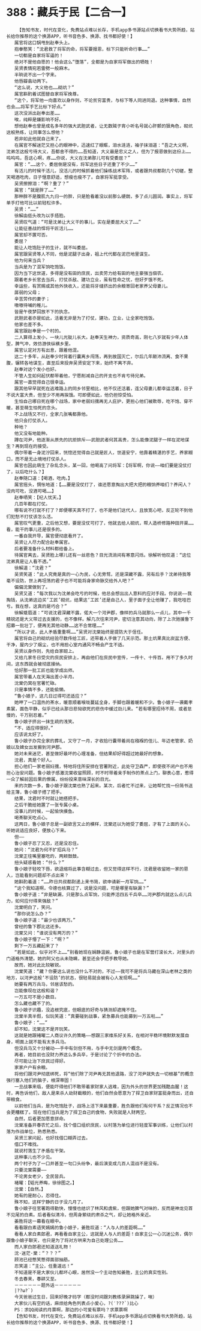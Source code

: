 # 388：藏兵于民【二合一】
        【告知书友，时代在变化，免费站点难以长存，手机app多书源站点切换看书大势所趋，站长给你推荐的这个换源APP，听书音色多、换源、找书都好使！】
       属官将这口锅甩到赵奉头上。
       抱拳憨笑：“沈君救了将军的命，将军要报恩，标下只能听命行事……”
       一切都是自家将军逼的！
       绝对不是他自愿的！他会这么“堕落”，全都是为自家将军做出的牺牲！
       吴贤表情宛若雷劈一般麻木。
       半晌说不出一个字来。
       他唇瓣翕动两下。
       “这么说，大义他也……砌炕？”
       属官斟酌着试图替自家将军挽尊。
       “这个，将军他一向喜欢以身作则，不论贫穷富贵，与标下等人同进同退。这种事情，自然也会……将军手艺比标下好点。”
       这次没派出赵奉出差……
       唉，纯粹是嫌影响不好。
       想他赵奉也曾是成名多年的强大武胆武者，让无数贼子宵小听名号就心肝颤的狠角色，砌炕这般熟练，让同事怎么想他？
       若非如此他就自己来了。
       在属官不解迷茫又担心的眼神中，迅速红了眼眶，泪水涟涟，袖子抹泪道：“吾之大义啊，沈弟怎这般亏待大义，吾都舍不得的……吾知道，大义最是忠义之人，但为了报恩做到这份上……呜呜呜，吾这心啊，疼……你说，大义在沈弟那儿可有受委屈？”
       属官：“……这个，委屈倒是没有，将军这些日子还重了不少……”
       有活儿的时候干活儿，没活儿的时候抓着他们操练战术军阵，或者跟共叔都尉几个切磋，整天喝酒吃肉，日子惬意舒适，想瘦也瘦不了。自家将军挺享受。
       吴贤擦擦泪：“啊？重了？”
       属官：“就是胖了……”
       那种胖不是腹肌九九归一的胖，只是脸看着没以前那么硬朗，多了点儿圆润。事实上，将军单手打他可比以前轻松许多。
       吴贤：“……”
       徐解由低头改为以手捂脸。
       吴贤叹气道：“可是沈弟让大义干的事儿，实在是委屈大义了……”
       让能征善战的悍将干匠活儿……
       属官却不置可否。
       委屈？
       能让人吃饱肚子的生计，就不叫委屈。
       属官跟吴贤等人不同，他是泥腿子出身，祖上代代都在泥巴地里谋生。
       他为何来当兵？
       当兵是为了混军饷吃饱饭。
       因为当下这世道，多得是没有田的庶民，出卖劳力给有田的地主豪强当佃农。
       跟着老乡长官去当兵，打仗杀敌、建功立业，虽有性命之忧，但好歹饿不死。
       幸运些，有赏赐或其他外快收入，还能将牙缝挤出的余粮寄回老家养父母妻儿。
       孱弱的父母；
       辛苦劳作的妻子；
       嗷嗷待哺的稚儿。
       皆是午夜梦回放不下的执念。
       武胆武者亦是如此，活着无非是为了打仗，建功，立业，让全家吃饱饭。
       他家也差不多。
       属官跟赵奉是一个村的。
       二人算得上发小，一块儿光腚儿长大。赵奉天生神力，资质奇高，刚七八岁就有少年人体型，脾气冲，效仿游侠纵横乡里。
       属官认定对方有出息，跟着他混。
       这二十多年，从赵奉少时背着行囊离乡闯荡，再到故国灭亡，尔后几年颠沛流离、食不果腹，辗转各地谋生，直至后来投奔吴贤安定下来，始终不离不弃。
       赵奉对这个发小也好。
       不管人生如何起伏都带着他，宁愿削减自己的开支也不肯亏待兄弟。
       属官一直觉得自己很幸运。
       跟其他早早就死在逃难路上的同乡邻里相比，他不仅还活着，连父母妻儿都幸运活着，日子不说大富大贵，但至少不用再挨饿。可即便如此，他仍担惊受怕。
       生怕自己哪日死在哪个战场，家中老弱妇孺再无人庇护，更担心他们被欺辱，吃不饱、穿不暖，甚至萌生怕死的念头。
       不上战场又不行，全家几张嘴都靠他。
       他只会打仗杀人。
       种地？
       他又没有地能种。
       蹲在河尹，他逐渐从原先的抗拒排斥——武胆武者何其高贵，怎么能像泥腿子一样在泥地谋生？再到现在的接受。
       偶尔带着一身泥泞回来，恍惚还觉得自己就是匠人，世道安宁，他靠着精湛的手艺，养家糊口，而不是无止境地打仗杀人。
       属官也因此萌生了杂乱念头，某一回，他喝高了问将军：【将军啊，你说——咱们要是没仗打了，以后吃什么？】
       赵奉随口道：【喝酒，吃肉。】
       属官摇头，惆怅地道：【……要是没仗打了，谁还愿意掏出大把大把的粮饷养咱们？养闲人？没肉可吃，没酒可喝……】
       赵奉哂笑：【杞人忧天。】
       几百年都在打仗。
       哪有说不打就不打了？即便哪天真不打了，也不是他们这代人，且放宽心吧，反正轮不到他们犯愁不打仗该怎么活。
       属官叹气更重，之后他又想，要是没仗可打了，他就去给人砌炕，帮人造桥修路种田开渠……看，能干的事儿还是很多的。
       一番自我开导，属官便彻底看开了。
       吴贤让人尽力配合赵奉属官。
       后者要准备什么材料都给备上。
       待属官离去，吴贤脸上哪儿还有一丝悲色？目光流淌间有寒意闪烁。徐解听他叹道：“这位沈弟真是让人看不透。”
       徐解道：“沈君？”
       吴贤笑道：“此人究竟是真的一心为民，心无旁骛，还是深藏不露，另有后手？沈弟待我等毫不设防，世上再坦荡的君子也不可能将身家命脉交给外人吧？”
       偏偏沈棠做到了。
       吴贤又道：“每次我以为沈弟会吃亏的时候，他总会想出出人意料的应对手段。你说说——我掏钱，从沈弟这边买‘工匠’砌炕，结果这‘工匠’还是自己人，里子面子全让他赚了，我吃哑巴亏。我在想，这真的是巧合？”
       徐解蹙眉道：“可说沈君深藏不露，偌大一个河尹郡，像样的兵马就那么一点儿，其中一千精锐还是大义带过去支援的，也不像样。解几次往来河尹，密切注意其动向，除了上次驰援鲁下招募一批壮丁，便再无其他动静……这不合常理……”
       “所以才说，此人矛盾重重啊……”吴贤对沈棠始终是提防大于信任。
       属官将自己的砌炕经验尽数传给工匠，还带着人手做了几天示范。那土炕果真比炭盆方便、干净，屋内少了烟尘，也不用担心室内通风不畅会产生不适。
       吴贤以身作则，先给自家砌上。
       又给几家冬日受灾的庶民安排上，再由他们在庶民中宣传，一传十、十传百。用不了多久时间，这东西就会被彻底接纳。
       恰好那一批工匠也能学成出师。
       属官带着人在天海出差小半月。
       沈棠仍窝在官署忙碌。
       只是事情不多，还能偷懒。
       “鲁小娘子，这几日过得可还适应？”
       她呷了一口温热的茶水，暖意顺着喉咙蔓延全身，手脚也跟着暖和不少。鲁小娘子一袭戴孝素裳，面色平静，似乎已经从那日悲恸欲死的悲伤中缓过劲儿来。“若有哪里招待不周，或者怠慢的，千万别忍着。”
       鲁小娘子挤出一抹生疏的浅笑。
       “不，适应得很好。”
       应该说太好了。
       鲁小娘子办完全家的葬礼，又守了一月，才收拾行囊带着尚在襁褓的侄儿、年迈老管家、奶娘以及婢女出发搬到河尹郡。
       她对未来迷茫，甚至做好最坏的心理准备，但结果却好得超过她最好的想象。
       沈君，真是个好人。
       担心他们一家老弱妇孺，特地将住所安排在官署附近，此处守卫森严，即使夜不闭户也不用担心治安问题。鲁小娘子感激沈棠收留照顾，时不时带着亲手制作的茶点上门，聊表心意，惹得一众了解前因后果的僚属，纷纷投来意味深长的目光。
       来的次数一多，鲁小娘子跟沈棠也熟了起来。某次，后者忙不过来，让她帮忙找一份简书送给主簿，鲁小娘子搭了把手。
       结果，沈君时不时就让她搭把手。
       之后干脆给她置了一张专属小桌。
       没事儿的时候，一起愉快摸鱼。
       喝茶聊天吃点心。
       这两日，鲁小娘子总是一副欲言又止的模样，沈棠还以为她受了委屈，才有了上面的关心。听她说适应良好，便放心下来。
       但——
       鲁小娘子忍了又忍，还是没忍住。
       她问：“沈君为何不扩招兵马？”
       沈棠正往嘴里塞吃的，两颊鼓鼓。
       扭头疑惑看她：“什么？”
       鲁小娘子轻咬下唇，欲退缩将此事含糊过去，但又觉得这样不行，沈君是收留她一家的恩人，岂能看到问题却不点出来？
       她斟酌着道：“……昨日共叔都尉递上来书简，欲申请新一月军饷……”
       “这个我知道啊，令德也核算过了，说是没问题，可是哪里有缺漏？”
       鲁小娘子道：“非是缺漏，只是那么点军饷，只能养活四五千兵卒……河尹郡内就这么点儿兵力，如何应付得来强敌？”
       沈棠明白了，笑问。
       “那你说怎么办？”
       鲁小娘子道：“最少也该两万。”
       曾经的鲁下郡比这还多。
       沈棠又问：“谁说没有两万的？”
       鲁小娘子懵了一下：“啊？”
       剩下一万五藏起来了？
       “若是如此，似乎对不上……”别看她现在娴静温婉，鲁小娘子也是在军营打滚长大，对里头的门道格外清楚。她的阿父也从未隐瞒，甚至还会手把手教导她。
       故而，她对此比较敏锐。
       沈棠笑道：“藏？你要这么说也没什么不对的，不过——我可不是将兵马藏在深山老林之类的地方，以河尹这般‘不设防’的状态，很轻易就会被有心人发现啊……”
       她要有两万兵马，邻居该愁的。
       岂能像现在这般和谐？
       一万五可不是小数目。
       怎么藏也藏不了的。
       鲁小娘子识趣，没追根究底，但眼底的好奇与猜测却遮掩不住。
       沈棠半真半假，似玩笑道：“真要碰到战事，紧急募兵也能募到一万五啦……”
       鲁小娘子：“……”
       却不知，沈棠这不是开玩笑。
       这就是她跟褚曜二人商议许久的策略——想跟三家维系好关系，在相对平稳环境默默发展自身，明面上就不能有太多兵马。
       但没兵马又十分被动——手中有剑但不用，与手中无剑是两个概念。
       再者，她目前也没财力养这么多兵卒，于是讨论了个折中的办法。
       尽可能让治下庶民过得好。
       家家户户有余粮。
       将他们跟河尹彻底绑死，将“他们除了河尹再无其他退路，没了河尹就失去一切根基”的概念强行塞入他们的脑子，根深蒂固！
       一旦战事来临，便能吓得他们不敢带着家财家人逃难，因为外头的世界更加残酷血腥！这时，再告诉他们，敌人是来杀人劫财截粮的，他们自然会愿意为了捍卫自家财富挺身而出，还自带粮食。
       以前他们当兵，是为吃饱肚子，战场上活下来最重要，胜负跟他们有何干系？反正情况也不会更糟糕了。现在他们当兵是为了捍卫自己的食物，失败就是人财两空。
       自然，后者更加愿意拼命。
       沈棠准备开春农忙之后，找个借口组织庶民，以村落为单位进行轻度军事训练，让他们以村落为作战单位，熟悉熟悉。
       吴贤三家问起，也好找借口糊弄过去。
       借口不难找。
       就说村落生了矛盾在干架。
       这种事儿也不少见。
       两个村子为了一口井甚至一句口头纷争，最后演变成几百人混战不是没有。
       只要沈棠需要——
       不论男女老少，全民皆兵。
       褚曜：【韬光养晦，徐徐图之。】
       沈棠：【自然。】
       她有的是耐心，忍得住。
       殊不知，这样宁静的日子没几月了。
       鲁小娘子往官署跑得勤快，慢慢也结识了林风和虞紫，但跟她脾气对味的，反而是神龙见首不见尾的白素。后者看似清冷，但周身萦绕的肃杀之气，却让她格外亲近。
       姜胜将这一幕看在眼中。
       看看跟白素语笑嫣嫣的鲁小娘子，姜胜叹道：“人与人的差距啊……”
       看看人家白素郎君，再看看自家主公，这就是人与人的差距！自家主公一心沉迷公务，偶尔跟鲁小娘子聊天，也只是为了将对方哄来为自己处理公务……
       而人家白郎君还知道送礼物！
       沈·迷茫·棠：“？？？”
       顾池已经憋笑憋得面部抽筋。
       忍笑道：“主公，任重道远！”
       不知道是不是大家伙儿都坏心眼，居然没一个主动告知姜胜，主公的真实性别。
       冬去春来，春耕又至。
       －－－－－－题外话－－－－－－
       |??ω?`)
       今天爸爸过生日，回来好晚才码字（都没时间跟刘教练录屏跳操了，唉）
       大家伙儿有空的话，麻烦给角色列表点小爱心，?(′???`)比心
       PS：求QQ阅读的月票啊，那边的小可爱有票吗？求票票啊
       【告知书友，时代在变化，免费站点难以长存，手机app多书源站点切换看书大势所趋，站长给你推荐的这个换源APP，听书音色多、换源、找书都好使！】